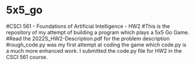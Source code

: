 # 5x5_go
#CSCI 561 - Foundations of Artificial Intelligence - HW2
#This is the repository of my attempt of building a program which plays a 5x5 Go Game. 
#Read the 2022S_HW2-Description.pdf for the problem description
#rough_code.py was my first attempt at coding the game which code.py is a much more enhanced work. I submitted the code.py file for HW2 in the CSCI 561 course.
